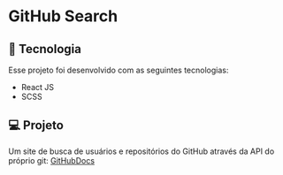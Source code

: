 
# GitHub Search

## 🚀 Tecnologia 

Esse projeto foi desenvolvido com as seguintes tecnologias:

- React JS
- SCSS


## 💻 Projeto

Um site de busca de usuários e repositórios do GitHub através da API do próprio git: [GitHubDocs](https://bulldogjob.com/news/449-how-to-write-a-good-readme-for-your-github-project) 
